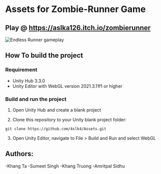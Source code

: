 # Assets for Zombie-Runner Game

## Play @ https://aslka126.itch.io/zombierunner

![Endless Runner gameplay](https://github.com/4slk4/Assets/blob/Master/zombie.gif)

## How To build the project

### Requirement
- Unity Hub 3.3.0
- Unity Editor with WebGL version 2021.3.11f1 or higher

### Build and run the project
1. Open Unity Hub and create a blank project

2. Clone this repository to your Unity blank project folder:

```git clone https://github.com/4slk4/Assets.git ```

3. Open Unity Editor, navigate to File > Build and Run and select WebGL

## Authors:
-Khang Ta
-Sumeet Singh
-Khang Truong
-Amritpal Sidhu
